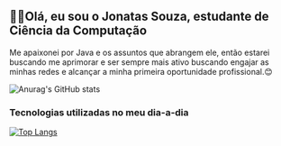 <h2>🖖🏻Olá, eu sou o Jonatas Souza, estudante de Ciência da Computação</h2>
<p>Me apaixonei por Java e os assuntos que abrangem ele, 
então estarei buscando me aprimorar e ser sempre mais ativo buscando engajar as minhas redes e alcançar a minha primeira oportunidade profissional.😊</p>

![Anurag's GitHub stats](https://github-readme-stats.vercel.app/api?username=Jottinhas&show_icons=true&theme=radical)
<br>
<h3>Tecnologias utilizadas no meu dia-a-dia</h3>

[![Top Langs](https://github-readme-stats.vercel.app/api/top-langs/?username=Jottinhas&show_icons=true&theme=radical)](https://github.com/anuraghazra/github-readme-stats)
<br>

